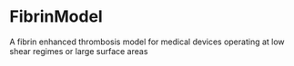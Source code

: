 # FibrinModel
A fibrin enhanced thrombosis model for medical devices operating at low shear regimes or large surface areas
